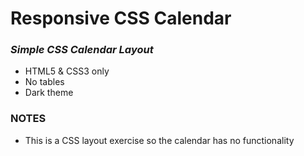 # Responsive CSS Calendar
### *Simple CSS Calendar Layout*

* HTML5 & CSS3 only
* No tables
* Dark theme

### NOTES
* This is a CSS layout exercise so the calendar has no functionality
